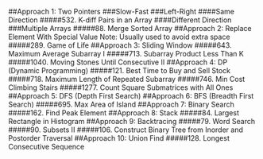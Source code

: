 ##Approach 1: Two Pointers
###Slow-Fast
###Left-Right
####Same Direction
#####532. K-diff Pairs in an Array
####Different Direction
###Multiple Arrays
#####88. Merge Sorted Array
##Approach 2: Replace Element With Special Value
Note: Usually used to avoid extra space
#####289. Game of Life
##Approach 3: Sliding Window
#####643. Maximum Average Subarray I
#####713. Subarray Product Less Than K
#####1040. Moving Stones Until Consecutive II
##Approach 4: DP (Dynamic Programming)
#####121. Best Time to Buy and Sell Stock
#####718. Maximum Length of Repeated Subarray
#####746. Min Cost Climbing Stairs
#####1277. Count Square Submatrices with All Ones
##Approach 5: DFS (Depth First Search)
##Approach 6: BFS (Breadth First Search)
#####695. Max Area of Island
##Approach 7: Binary Search
#####162. Find Peak Element
##Approach 8: Stack
#####84. Largest Rectangle in Histogram
##Approach 9: Backtracing
#####79. Word Search
#####90. Subsets II
#####106. Construct Binary Tree from Inorder and Postorder Traversal
##Approach 10: Union Find
#####128. Longest Consecutive Sequence
